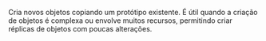 Cria novos objetos copiando um protótipo existente. É útil quando a criação de objetos é complexa ou envolve muitos recursos, permitindo criar réplicas de objetos com poucas alterações.